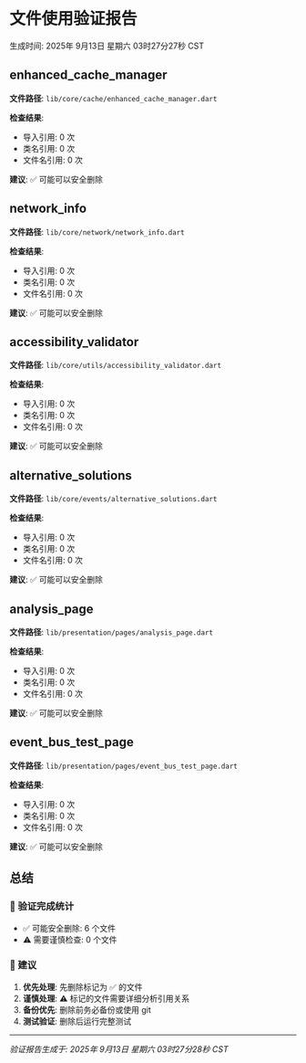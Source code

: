 # 文件使用验证报告

生成时间: 2025年 9月13日 星期六 03时27分27秒 CST

## enhanced_cache_manager

**文件路径**: `lib/core/cache/enhanced_cache_manager.dart`

**检查结果**:
- 导入引用: 0 次
- 类名引用: 0 次
- 文件名引用: 0 次

**建议**: ✅ 可能可以安全删除

## network_info

**文件路径**: `lib/core/network/network_info.dart`

**检查结果**:
- 导入引用: 0 次
- 类名引用: 0 次
- 文件名引用: 0 次

**建议**: ✅ 可能可以安全删除

## accessibility_validator

**文件路径**: `lib/core/utils/accessibility_validator.dart`

**检查结果**:
- 导入引用: 0 次
- 类名引用: 0 次
- 文件名引用: 0 次

**建议**: ✅ 可能可以安全删除

## alternative_solutions

**文件路径**: `lib/core/events/alternative_solutions.dart`

**检查结果**:
- 导入引用: 0 次
- 类名引用: 0 次
- 文件名引用: 0 次

**建议**: ✅ 可能可以安全删除

## analysis_page

**文件路径**: `lib/presentation/pages/analysis_page.dart`

**检查结果**:
- 导入引用: 0 次
- 类名引用: 0 次
- 文件名引用: 0 次

**建议**: ✅ 可能可以安全删除

## event_bus_test_page

**文件路径**: `lib/presentation/pages/event_bus_test_page.dart`

**检查结果**:
- 导入引用: 0 次
- 类名引用: 0 次
- 文件名引用: 0 次

**建议**: ✅ 可能可以安全删除

## 总结

### 🎯 验证完成统计
- ✅ 可能安全删除: 6 个文件
- ⚠️ 需要谨慎检查: 0 个文件

### 📝 建议

1. **优先处理**: 先删除标记为 ✅ 的文件
2. **谨慎处理**: ⚠️ 标记的文件需要详细分析引用关系
3. **备份优先**: 删除前务必备份或使用 git
4. **测试验证**: 删除后运行完整测试

---
*验证报告生成于: 2025年 9月13日 星期六 03时27分28秒 CST*
